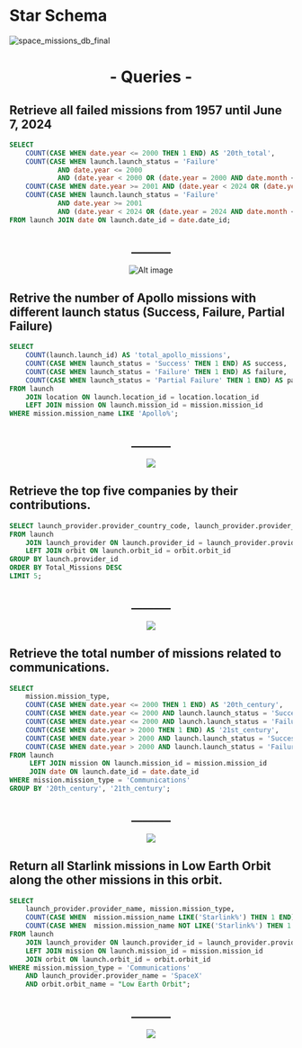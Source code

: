 
<h1>Star Schema</h1> 

![space_missions_db_final](https://github.com/user-attachments/assets/06e97a03-5a92-41cc-802e-b13cc4035b79)

<h1 align="center">- Queries -</h1>

<h2>Retrieve all failed missions from 1957 until June 7, 2024</h2>

```sql
SELECT 
    COUNT(CASE WHEN date.year <= 2000 THEN 1 END) AS '20th_total', 
    COUNT(CASE WHEN launch.launch_status = 'Failure' 
            AND date.year <= 2000 
            AND (date.year < 2000 OR (date.year = 2000 AND date.month < 12) OR (date.year = 2000 AND date.month = 12 AND date.day <= 31)) THEN 1 END) AS '20th_failed',
    COUNT(CASE WHEN date.year >= 2001 AND (date.year < 2024 OR (date.year = 2024 AND date.month < 6) OR (date.year = 2024 AND date.month = 6 AND date.day <= 7))  THEN 1 END) AS '21th_total',
    COUNT(CASE WHEN launch.launch_status = 'Failure' 
            AND date.year >= 2001 
            AND (date.year < 2024 OR (date.year = 2024 AND date.month < 6) OR (date.year = 2024 AND date.month = 6 AND date.day <= 7)) THEN 1 END) AS '21st_failed'
FROM launch JOIN date ON launch.date_id = date.date_id;
```
<h2 align="center">_______</h2>
<p align="center">
  <img src="https://github.com/user-attachments/assets/c948d3b7-403d-433a-849d-ff69e2fedd68" alt="Alt image">
</p>

<h2>Retrive the number of Apollo missions with different launch status (Success, Failure, Partial Failure)</h2>

```sql
SELECT 
	COUNT(launch.launch_id) AS 'total_apollo_missions',
    COUNT(CASE WHEN launch_status = 'Success' THEN 1 END) AS success,
    COUNT(CASE WHEN launch_status = 'Failure' THEN 1 END) AS failure,
    COUNT(CASE WHEN launch_status = 'Partial Failure' THEN 1 END) AS partial_failure
FROM launch 
	JOIN location ON launch.location_id = location.location_id
	LEFT JOIN mission ON launch.mission_id = mission.mission_id
WHERE mission.mission_name LIKE 'Apollo%';
```
<h2 align="center">_______</h2>
<p align="center">
  <img src="https://github.com/user-attachments/assets/37a870f6-dbe2-4d01-b58e-b35921e30820">
</p>

<h2>Retrieve the top five companies by their contributions.</h2>

```sql
SELECT launch_provider.provider_country_code, launch_provider.provider_name, provider_type , COUNT(launch.launch_id) as "Total_Missions" 
FROM launch 
	JOIN launch_provider ON launch.provider_id = launch_provider.provider_id
	LEFT JOIN orbit ON launch.orbit_id = orbit.orbit_id
GROUP BY launch.provider_id
ORDER BY Total_Missions DESC
LIMIT 5;
```
<h2 align="center">_______</h2>
<p align="center">
  <img src="https://github.com/user-attachments/assets/d9a8ea4b-aaf2-47ef-8d48-9c12cde2a17c">
</p>

<h2>Retrieve the total number of missions related to communications.</h2>

```sql
SELECT
	mission.mission_type,
    COUNT(CASE WHEN date.year <= 2000 THEN 1 END) AS '20th_century',
    COUNT(CASE WHEN date.year <= 2000 AND launch.launch_status = 'Success' THEN 1 END) AS 'success_20th',
    COUNT(CASE WHEN date.year <= 2000 AND launch.launch_status = 'Failure' THEN 1 END) AS 'failure_20th',
    COUNT(CASE WHEN date.year > 2000 THEN 1 END) AS '21st_century',
    COUNT(CASE WHEN date.year > 2000 AND launch.launch_status = 'Success' THEN 1 END) AS 'success_21st',
    COUNT(CASE WHEN date.year > 2000 AND launch.launch_status = 'Failure' THEN 1 END) AS 'failure_21st'
FROM launch 
	 LEFT JOIN mission ON launch.mission_id = mission.mission_id
	 JOIN date ON launch.date_id = date.date_id
WHERE mission.mission_type = 'Communications'
GROUP BY '20th_century', '21th_century';
```
<h2 align="center">_______</h2>
<p align="center">
  <img src="https://github.com/user-attachments/assets/7c2b006c-1b77-4b5d-8e58-e70bd252170b">
</p>

<h2>Return all Starlink missions in Low Earth Orbit along the other missions in this orbit.</h2>

```sql
SELECT
	launch_provider.provider_name, mission.mission_type,
    COUNT(CASE WHEN  mission.mission_name LIKE('Starlink%') THEN 1 END) AS 'starlink_missions',
    COUNT(CASE WHEN  mission.mission_name NOT LIKE('Starlink%') THEN 1 END) AS 'other_missions'
FROM launch 
	JOIN launch_provider ON launch.provider_id = launch_provider.provider_id
	LEFT JOIN mission ON launch.mission_id = mission.mission_id
	JOIN orbit ON launch.orbit_id = orbit.orbit_id
WHERE mission.mission_type = 'Communications' 
	AND launch_provider.provider_name = 'SpaceX' 
    AND orbit.orbit_name = "Low Earth Orbit";
```
<h2 align="center">_______</h2>
<p align="center">
  <img src="https://github.com/user-attachments/assets/684e558a-9f35-4d0b-a0f4-a65b40e97ed6">
</p>




